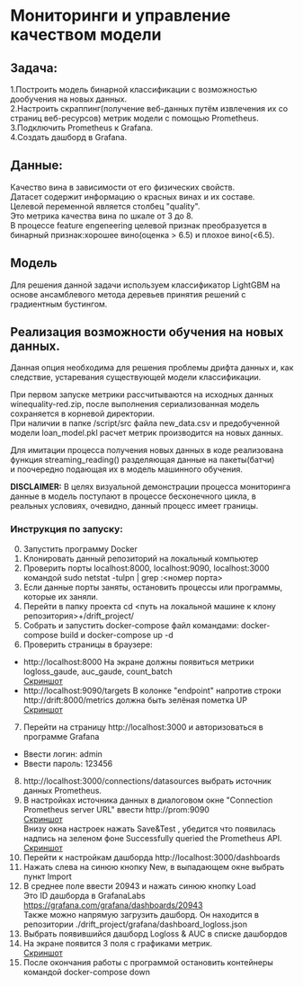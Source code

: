 # Мониторинги и управление качеством модели  

## Задача:  
1.Построить модель бинарной классификации c возможностью дообучения на новых данных.  
2.Настроить скраппинг(получение веб-данных путём извлечения их со страниц веб-ресурсов) метрик модели с помощью Prometheus.   
3.Подключить Prometheus к Grafana.  
4.Создать дашборд в Grafana.  

## Данные: 
Качество вина в зависимости от его физических свойств.  
Датасет содержит информацию о красных винах и их составе.  
Целевой переменной является столбец "quality".   
Это метрика качества вина по шкале от 3 до 8.  
В процессе feature engeneering целевой признак преобразуется в бинарный признак:хорошее вино(оценка > 6.5) и плохое вино(<6.5).  

## Модель  
Для решения данной задачи используем классификатор LightGBM на основе ансамблевого метода деревьев принятия решений с градиентным бустингом.  

## Реализация возможности обучения на новых данных.  
Данная опция необходима для решения проблемы дрифта данных и, как следствие, устаревания существующей модели классификации.  

При первом запуске метрики рассчитываются на исходных данных winequality-red.zip, после выполнения сериализованная модель сохраняется в корневой директории.  
При наличии в папке /script/src файла new_data.csv и предобученной модели loan_model.pkl расчет метрик производится на новых данных.   

Для имитации процесса получения новых данных в коде реализована функция  streaming_reading() разделяющая данные на пакеты(батчи)   
и поочередно подающая их в модель машинного обучения.  

**DISCLAIMER:** В целях визуальной демонстрации процесса мониторинга данные в модель поступают в процессе бесконечного цикла, 
в реальных условиях, очевидно, данный процесс имеет границы.  

### Инструкция по запуску:
0. Запустить программу Docker  
1. Клонировать данный репозиторий на локальный компьютер  
2. Проверить порты localhost:8000, localhost:9090, localhost:3000 командой sudo netstat -tulpn | grep :<номер порта>   
3. Если данные порты заняты, остановить процессы или программы, которые их заняли.  
4. Перейти в папку проекта cd <путь на локальной машине к клону репозитория>+/drift_project/   
5. Собрать и запустить docker-compose файл командами: docker-compose build и docker-compose up -d    
6. Проверить страницы в браузере:  
- http://localhost:8000 На экране должны появиться метрики logloss_gaude, auc_gaude, count_batch  
 [Скриншот](https://github.com/PavelNovikov888/drift_project/blob/master/picture/port8000.png)  
- http://localhost:9090/targets В колонке "endpoint" напротив строки http://drift:8000/metrics должна быть зелёная пометка UP    
[Скриншот](https://github.com/PavelNovikov888/drift_project/blob/master/picture/port9090.png) 
7. Перейти на страницу http://localhost:3000 и авторизоваться в программе Grafana
- Ввести логин: admin
- Ввести пароль: 123456
8. http://localhost:3000/connections/datasources выбрать источник данных Prometheus.   
9. В настройках источника данных в диалоговом окне "Connection Prometheus server URL" ввести http://prom:9090  
[Скриншот](https://github.com/PavelNovikov888/drift_project/blob/master/picture/datasourse3000.png)   
Внизу окна настроек нажать Save&Test , убедится что появилась надпись на зеленом фоне Successfully queried the Prometheus API.  
[Скриншот](https://github.com/PavelNovikov888/drift_project/blob/master/picture/save_test3000.png)  
9. Перейти к настройкам дашборда http://localhost:3000/dashboards  
10. Нажать слева на синюю кнопку New, в выпадающем окне выбрать пункт Import  
11. В среднее поле ввести 20943 и нажать синюю кнопку Load   
Это ID дашборда в GrafanaLabs https://grafana.com/grafana/dashboards/20943   
Также можно напрямую загрузить дашборд. Он находится в репозитории ./drift_project/grafana/dashboard_logloss.json  
12. Выбрать появившийся дашборд Logloss & AUC в списке дашбордов   
13. На экране появится 3 поля с графиками метрик.   
[Скриншот](https://github.com/PavelNovikov888/drift_project/blob/master/picture/dashboard3000.png)  
14. После окончания работы с программой остановить контейнеры командой docker-compose down  






